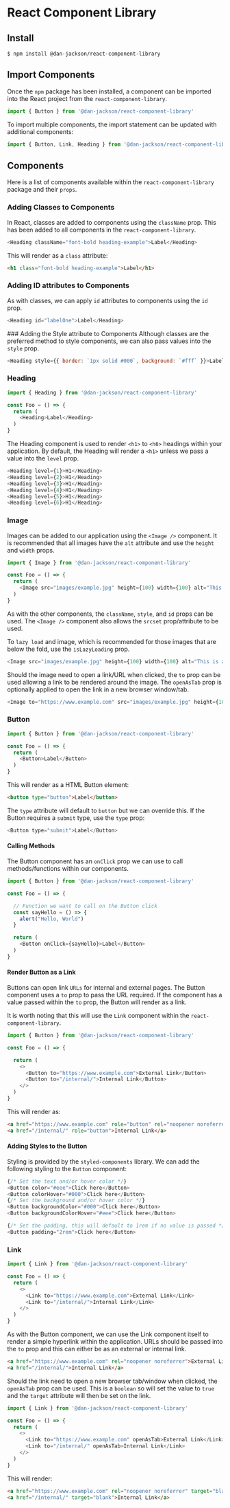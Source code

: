 # React Component Library

## Install
```shell
$ npm install @dan-jackson/react-component-library
```

## Import Components
Once the `npm` package has been installed, a component can be imported into the React project from the `react-component-library`.

```javascript
import { Button } from '@dan-jackson/react-component-library'
```

To import multiple components, the import statement can be updated with additional components:

```javascript
import { Button, Link, Heading } from '@dan-jackson/react-component-library'
```

## Components
Here is a list of components available within the `react-component-library` package and their `props`.

### Adding Classes to Components
In React, classes are added to components using the `className` prop. This has been added to all components in the `react-component-library`.

```javascript
<Heading className="font-bold heading-example">Label</Heading>
```

This will render as a `class` attribute:

```html
<h1 class="font-bold heading-example">Label</h1>
```

### Adding ID attributes to Components
As with classes, we can apply `id` attributes to components using the `id` prop.

```javascript
<Heading id="labelOne">Label</Heading>
```

### Adding the Style attribute to Components
Although classes are the preferred method to style components, we can also pass values into the `style` prop.

```javascript
<Heading style={{ border: `1px solid #000`, background: `#fff` }}>Label</Heading>
```

### Heading
```javascript
import { Heading } from '@dan-jackson/react-component-library'

const Foo = () => {
  return (
    <Heading>Label</Heading>
  )
}
```

The Heading component is used to render `<h1>` to `<h6>` headings within your application. By default, the Heading will render a `<h1>` unless we pass a value into the `level` prop.

```javascript
<Heading level={1}>H1</Heading>
<Heading level={2}>H1</Heading>
<Heading level={3}>H1</Heading>
<Heading level={4}>H1</Heading>
<Heading level={5}>H1</Heading>
<Heading level={6}>H1</Heading>
```

### Image
Images can be added to our application using the `<Image />` component. It is recommended that all images have the `alt` attribute and use the `height` and `width` props.

```javascript
import { Image } from '@dan-jackson/react-component-library'

const Foo = () => {
  return (
    <Image src="images/example.jpg" height={100} width={100} alt="This is an example of how to add the alt text." />
  )
}
```

As with the other components, the `className`, `style`, and `id` props can be used. The `<Image />` component also allows the `srcset` prop/attribute to be used.

To `lazy load` and image, which is recommended for those images that are below the fold, use the `isLazyLoading` prop.

```javascript
<Image src="images/example.jpg" height={100} width={100} alt="This is an example of how to add the alt text." isLazyLoading />
```

Should the image need to open a link/URL when clicked, the `to` prop can be used allowing a link to be rendered around the image. The `openAsTab` prop is optionally applied to open the link in a new browser window/tab.

```javascript
<Image to="https://www.example.com" src="images/example.jpg" height={100} width={100} alt="This is an example of how to add the alt text." isLazyLoading openAsTab />
```

### Button
```javascript
import { Button } from '@dan-jackson/react-component-library'

const Foo = () => {
  return (
    <Button>Label</Button>
  )
}
```

This will render as a HTML Button element:

```html
<button type="button">Label</button>
```

The `type` attribute will default to `button` but we can override this. If the Button requires a `submit` type, use the `type` prop:

```javascript
<Button type="submit">Label</Button>
```

#### Calling Methods
The Button component has an `onClick` prop we can use to call methods/functions within our components.

```javascript
import { Button } from '@dan-jackson/react-component-library'

const Foo = () => {

  // Function we want to call on the Button click
  const sayHello = () => {
    alert("Hello, World")
  }

  return (
    <Button onClick={sayHello}>Label</Button>
  )
}
```

#### Render Button as a Link
Buttons can open link `URLs` for internal and external pages. The Button component uses a `to` prop to pass the URL required. If the component has a value passed within the `to` prop, the Button will render as a link.

It is worth noting that this will use the `Link` component within the `react-component-library`.

```javascript
import { Button } from '@dan-jackson/react-component-library'

const Foo = () => {

  return (
    <>
      <Button to="https://www.example.com">External Link</Button>
      <Button to="/internal/">Internal Link</Button>
    </>
  )
}
```

This will render as:

```html
<a href="https://www.example.com" role="button" rel="noopener noreferrer">External Link</a>
<a href="/internal/" role="button">Internal Link</a>
```

#### Adding Styles to the Button
Styling is provided by the `styled-components` library. We can add the following styling to the `Button` component:

```javascript
{/* Set the text and/or hover color */}
<Button color="#eee">Click here</Button>
<Button colorHover="#000">Click here</Button>
{/* Set the background and/or hover color */}
<Button backgroundColor="#000">Click here</Button>
<Button backgroundColorHover="#eee">Click here</Button>

{/* Set the padding, this will default to 1rem if no value is passed */}
<Button padding="2rem">Click here</Button>
```

### Link
```javascript
import { Link } from '@dan-jackson/react-component-library'

const Foo = () => {
  return (
    <>
      <Link to="https://www.example.com">External Link</Link>
      <Link to="/internal/">Internal Link</Link>
    </>
  )
}
```

As with the Button component, we can use the Link component itself to render a simple hyperlink within the application. URLs should be passed into the `to` prop and this can either be as an external or internal link.

```html
<a href="https://www.example.com" rel="noopener noreferrer">External Link</a>
<a href="/internal/">Internal Link</a>
```

Should the link need to open a new browser tab/window when clicked, the `openAsTab` prop can be used. This is a `boolean` so will set the value to `true` and the `target` attribute will then be set on the link.

```javascript
import { Link } from '@dan-jackson/react-component-library'

const Foo = () => {
  return (
    <>
      <Link to="https://www.example.com" openAsTab>External Link</Link>
      <Link to="/internal/" openAsTab>Internal Link</Link>
    </>
  )
}
```

This will render:


```html
<a href="https://www.example.com" rel="noopener noreferrer" target="blank">External Link</a>
<a href="/internal/" target="blank">Internal Link</a>
```